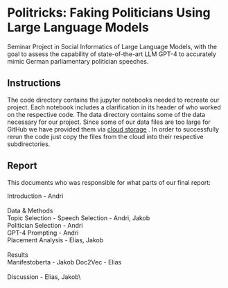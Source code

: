 # Politricks: Faking Politicians Using Large Language Models

Seminar Project in Social Informatics of Large Language Models, with the goal to assess the capability of state-of-the-art LLM GPT-4 to accurately mimic German parliamentary politician speeches.

## Instructions

The code directory contains the jupyter notebooks needed to recreate our project. Each notebook includes a clarification in its header of who worked on the respective code. The data directory contains some of the data necessary for our project. Since some of our data files are too large for GitHub we have provided them via [cloud storage](https://drive.google.com/drive/folders/1yq3yDvGVsbSF5npY60mD_34klr36xRjQ) . In order to successfully rerun the code just copy the files from the cloud into their respective subdirectories.

## Report

This documents who was responsible for what parts of our final report:

Introduction 			- Andri\
\
Data & Methods\
	Topic Selection 	-
	Speech Selection 	- Andri, Jakob\
	Politician Selection 	- Andri\
	GPT-4 Prompting		- Andri\
	Placement Analysis	- Elias, Jakob\
\
Results\
	Manifestoberta		- Jakob
	Doc2Vec 		- Elias\
\
Discussion			- Elias, Jakob\
